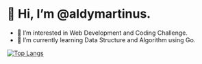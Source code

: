 # 👋 Hi, I’m @aldymartinus.
- 👀 I’m interested in Web Development and Coding Challenge.
- 🌱 I’m currently learning Data Structure and Algorithm using Go.

[![Top Langs](https://github-readme-stats.vercel.app/api/top-langs/?username=aldymartinus&layout=compact&theme=tokyonight)]( )


<!---
aldymartinus/aldymartinus is a ✨ special ✨ repository because its `README.md` (this file) appears on your GitHub profile.
You can click the Preview link to take a look at your changes.
--->
